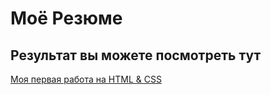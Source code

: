 # Моё Резюме

## Результат вы можете посмотреть тут

[Моя первая работа на HTML & CSS](https://lera2022.github.io/resume/)
